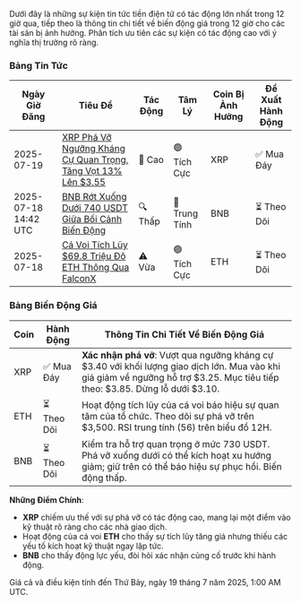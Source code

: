 Dưới đây là những sự kiện tin tức tiền điện tử có tác động lớn nhất trong 12 giờ qua, tiếp theo là thông tin chi tiết về biến động giá trong 12 giờ cho các tài sản bị ảnh hưởng. Phân tích ưu tiên các sự kiện có tác động cao với ý nghĩa thị trường rõ ràng.

### Bảng Tin Tức
| Ngày Giờ Đăng       | Tiêu Đề                                                                       | Tác Động  | Tâm Lý | Coin Bị Ảnh Hưởng | Đề Xuất Hành Động |
|-------------------------|--------------------------------------------------------------------------------|---------|-----------|------------------|------------------|
| 2025-07-19             | [XRP Phá Vỡ Ngưỡng Kháng Cự Quan Trọng, Tăng Vọt 13% Lên $3.55](https://cryptorank.io/news/feed/add62-xrp-price-prediction-for-july-19-2025) | 🚨 Cao | 🟢 Tích Cực | XRP              | ✅ Mua Đáy       |
| 2025-07-18 14:42 UTC   | [BNB Rớt Xuống Dưới 740 USDT Giữa Bối Cảnh Biến Động](https://www.binance.com/en/square/news/all) | 🔍 Thấp  | 🔵 Trung Tính | BNB              | ⏳ Theo Dõi         |
| 2025-07-18             | [Cá Voi Tích Lũy $69.8 Triệu Đô ETH Thông Qua FalconX](https://www.binance.com/en/square/news/all) | ⚠️ Vừa | 🟢 Tích Cực | ETH              | ⏳ Theo Dõi         |

### Bảng Biến Động Giá
| Coin | Hành Động          | Thông Tin Chi Tiết Về Biến Động Giá                                                                 |
|------|-----------------|--------------------------------------------------------------------------------------|
| XRP  | ✅ Mua Đáy      | **Xác nhận phá vỡ**: Vượt qua ngưỡng kháng cự $3.40 với khối lượng giao dịch lớn. Mua vào khi giá giảm về ngưỡng hỗ trợ $3.25. Mục tiêu tiếp theo: $3.85. Dừng lỗ dưới $3.10. |
| ETH  | ⏳ Theo Dõi        | Hoạt động tích lũy của cá voi báo hiệu sự quan tâm của tổ chức. Theo dõi sự phá vỡ trên $3,500. RSI trung tính (56) trên biểu đồ 12H. |
| BNB  | ⏳ Theo Dõi        | Kiểm tra hỗ trợ quan trọng ở mức 730 USDT. Phá vỡ xuống dưới có thể kích hoạt xu hướng giảm; giữ trên có thể báo hiệu sự phục hồi. Biến động thấp. |

**Những Điểm Chính**:
- **XRP** chiếm ưu thế với sự phá vỡ có tác động cao, mang lại một điểm vào kỹ thuật rõ ràng cho các nhà giao dịch.
- Hoạt động của cá voi **ETH** cho thấy sự tích lũy tăng giá nhưng thiếu các yếu tố kích hoạt kỹ thuật ngay lập tức.
- **BNB** cho thấy động lực yếu, đòi hỏi xác nhận củng cố trước khi hành động.

Giá cả và điều kiện tính đến Thứ Bảy, ngày 19 tháng 7 năm 2025, 1:00 AM UTC.
